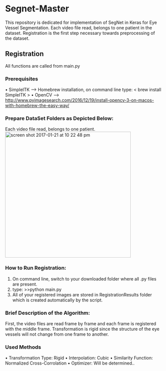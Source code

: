 # Segnet-Master
This repository is dedicated for implementation of SegNet in Keras for Eye Vessel Segmentation. Each video file read, belongs to one patient in the dataset. Registration is the first step necessary towards preprocessing of the dataset. 

## Registration

All functions are called from main.py 

### Prerequisites
• SimpleITK --> Homebrew installation, on command line type:  < brew install SimpleITK > 
• OpenCV    --> http://www.pyimagesearch.com/2016/12/19/install-opencv-3-on-macos-with-homebrew-the-easy-way/

### Prepare DataSet Folders as Depicted Below:
Each video file read, belongs to one patient.
<img width="405" alt="screen shot 2017-01-21 at 10 22 48 pm" src="https://cloud.githubusercontent.com/assets/19553239/22179650/4115fe8c-e028-11e6-9748-8172b629237c.png">

    
### How to Run Registration:
1) On command line, switch to your downloaded folder where all .py files are present.
2) type: >>python main.py     
3) All of your registered images are stored in RegistrationResults folder which is created automatically by the script.

### Brief Description of the Algorithm:
First, the video files are read frame by frame and each frame is registered with the middle frame.
Transformation is rigid since the structure of the eye vessels will not change from one frame to another.


### Used Methods 
• Transformation Type: Rigid
• Interpolation: Cubic
• Similarity Function: Normalized Cross-Corrolation
• Optimizer: Will be determined..



